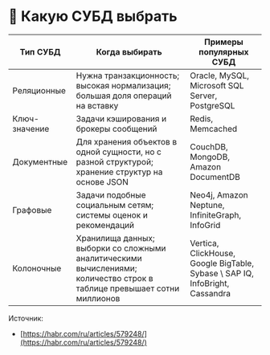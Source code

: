 # 📎 Какую СУБД выбрать

| Тип СУБД      | Когда выбирать                                                                                                          | Примеры популярных СУБД                                                      |
| ------------- | ----------------------------------------------------------------------------------------------------------------------- | ---------------------------------------------------------------------------- |
| Реляционные   | Нужна транзакционность; высокая нормализация; большая доля операций на вставку                                          | Oracle, MySQL, Microsoft SQL Server, PostgreSQL                              |
| Ключ-значение | Задачи кэширования и брокеры сообщений                                                                                  | Redis, Memcached                                                             |
| Документные   | Для хранения объектов в одной сущности, но с разной структурой; хранение структур на основе JSON                        | CouchDB, MongoDB, Amazon DocumentDB                                          |
| Графовые      | Задачи подобные социальным сетям; системы оценок и рекомендаций                                                         | Neo4j, Amazon Neptune, InfiniteGraph, InfoGrid                               |
| Колоночные    | Хранилища данных; выборки со сложными аналитическими вычислениями; количество строк в таблице превышает сотни миллионов | Vertica, ClickHouse, Google BigTable, Sybase \ SAP IQ, InfoBright, Cassandra |







Источник:

* [https://habr.com/ru/articles/579248/](https://habr.com/ru/articles/579248/)

